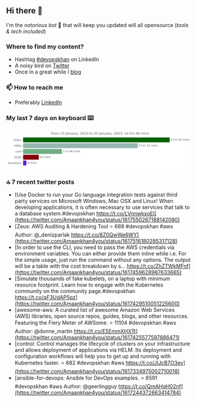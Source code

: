 <!--- [![Hits](https://hits.seeyoufarm.com/api/count/incr/badge.svg?url=https%3A%2F%2Fgithub.com%2Fakhan4u%2Fhit-counter&count_bg=%2379C83D&title_bg=%23555555&icon=&icon_color=%23E7E7E7&title=visits&edge_flat=false)](https://hits.seeyoufarm.com) --->

## Hi there 👋

I'm the _notorious bot_ 🤣 that will keep you updated will all opensource (_tools & tech included_) 

### Where to find my content?

* Hashtag [#devopskhan](https://www.linkedin.com/feed/hashtag/devopskhan) on LinkedIn
* A noisy bird on [Twitter](https://twitter.com/Amaankhan4you)
* Once in a great while I [blog](https://linuxparrot.netlify.app) 


### 📫 **How to reach me**

* Preferably [LinkedIn](https://www.linkedin.com/in/amaan-khan-linux-ninja)

### My last 7 days on keyboard ⌨️

<img src="https://github.com/akhan4u/akhan4u/blob/main/images/stat.svg" alt="Amaan's Wakatime Activity!"/>

### 🔝 7 recent twitter posts
<!-- DEVDOJO:START -->
- [Use Docker to run your Go language integration tests against third party services on Microsoft Windows, Mac OSX and Linux! When developing applications, it is often necessary to use services that talk to a database system.#devopskhan https://t.co/LVnnwksoEI](https://twitter.com/Amaankhan4you/status/1617550267188142080)
- [Zeus: AWS Auditing &amp; Hardening Tool
⭐️ 689
#devopskhan #aws
Author: @_denizparlak
https://t.co/8Z0QwWe6WY](https://twitter.com/Amaankhan4you/status/1617516180285317128)
- [In order to use the CLI, you need to pass the AWS credentials via environment variables. You can either provide them inline while i.e. For the simple usage, just run the command without any options. The output will be a table with the cost breakdown by s… https://t.co/ZhZTWkMFnf](https://twitter.com/Amaankhan4you/status/1617459628987633665)
- [Simulate thousands of fake kubelets, on a laptop with minimum resource footprint. Learn how to engage with the Kubernetes community on the community page.#devopskhan https://t.co/qF3UdAP5pz](https://twitter.com/Amaankhan4you/status/1617429510051225600)
- [awesome-aws: A curated list of awesome Amazon Web Services &lpar;AWS&rpar; libraries, open source repos, guides, blogs, and other resources.  Featuring the Fiery Meter of AWSome.
⭐️ 11104
#devopskhan #aws
Author: @donne_martin
https://t.co/E5EmmXHXTt](https://twitter.com/Amaankhan4you/status/1617425577597886471)
- [control: Control manages the lifecycle of clusters on your infrastructure and allows deployment of applications via HELM. Its deployment and configuration workflows will help you to get up and running with Kubernetes faster.
⭐️ 682
#devopskhan #aws
https://t.co/JIJcB7O3ev](https://twitter.com/Amaankhan4you/status/1617334975002710018)
- [ansible-for-devops: Ansible for DevOps examples.
⭐️ 6591
#devopskhan #aws
Author: @geerlingguy
https://t.co/QmAHqH02nf](https://twitter.com/Amaankhan4you/status/1617244372663414784)
<!-- DEVDOJO:END -->

<!-- ![Amaan's GitHub stats](https://github-readme-stats.vercel.app/api?username=akhan4u&count_private=true&show_icons=true&hide=contribs) -->
